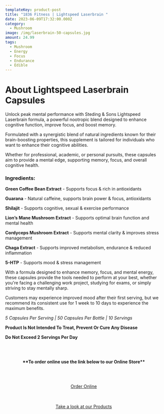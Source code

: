 ```yaml
---
templateKey: product-post
title: "1836 Fitness | Lightspeed Laserbrain "
date: 2023-06-09T17:32:00.000Z
category:
  - Mushroom
image: /img/laserbrain-50-capsules.jpg
amount: 24.99
tags:
  - Mushroom
  - Energy
  - Focus
  - Endurance
  - Edible
---
```

# **About Lightspeed Laserbrain Capsules**

Unlock peak mental performance with Steding & Sons Lightspeed Laserbrain formula, a powerful nootropic blend designed to enhance cognitive function, improve focus, and boost memory.

Formulated with a synergistic blend of natural ingredients known for their brain-boosting properties, this supplement is tailored for individuals who want to enhance their cognitive abilities. 

Whether for professional, academic, or personal pursuits, these capsules aim to provide a mental edge, supporting memory, focus, and overall cognitive health.

### **Ingredients:**

**Green Coffee Bean Extract** - Supports focus & rich in antioxidants

**Guarana** - Natural caffeine, supports brain power & focus, antioxidants

**Shilajit** - Supports cognitive, sexual & exercise performance

**Lion’s Mane Mushroom Extract** - Supports optimal brain function and mental health

**Cordyceps Mushroom Extract** - Supports mental clarity & improves stress management

**Chaga Extract** - Supports improved metabolism, endurance & reduced inflammation

**5-HTP** - Supports mood & stress management

With a formula designed to enhance memory, focus, and mental energy, these capsules provide the tools needed to perform at your best, whether you're facing a challenging work project, studying for exams, or simply striving to stay mentally sharp.

Customers may experience improved mood after their first serving, but we recommend its consistent use for 1 week to 10 days to experience the maximum benefits.

*5 Capsules Per Serving | 50 Capsules Per Bottle | 10 Servings*

**Product Is Not Intended To Treat, Prevent Or Cure Any Disease**

**Do Not Exceed 2 Servings Per Day**

<br><br>

<Center>

**\*\*To order online use the link below to our Online Store\*\***

<br><br>

<Center><a class="link-view-more-products" target="_blank" href="https://capitalcbd.shop/product/1836-fitness-lightspeed-laserbrain-capsules-50ct/">Order Online</a></

<br><br><br>

<Center><a class="link-view-more-products" target="_blank" href="https://capitalamericanshaman.com/products">Take a look at our Products</a></Center>

<br><br>